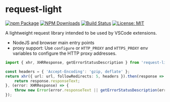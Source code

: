 # request-light


[![npm Package](https://img.shields.io/npm/v/request-light.svg?style=flat-square)](https://www.npmjs.org/package/request-light)
[![NPM Downloads](https://img.shields.io/npm/dm/request-light.svg)](https://npmjs.org/package/request-light)
[![Build Status](https://github.com/microsoft/node-request-light/workflows/Tests/badge.svg)](https://github.com/microsoft/node-request-light/workflows/Tests)
[![License: MIT](https://img.shields.io/badge/License-MIT-yellow.svg)](https://opensource.org/licenses/MIT)

A lightweight request library intended to be used by VSCode extensions.
- NodeJS and browser main entry points
- proxy support: Use `configure` or `HTTP_PROXY` and `HTTPS_PROXY` env variables to configure the HTTP proxy addresses.

```ts
import { xhr, XHRResponse, getErrorStatusDescription } from 'request-light';

const headers = { 'Accept-Encoding': 'gzip, deflate' };
return xhr({ url: url, followRedirects: 5, headers }).then(response => {
    return response.responseText;
}, (error: XHRResponse) => {
    throw new Error(error.responseText || getErrorStatusDescription(error.status) || error.toString());
});
```
